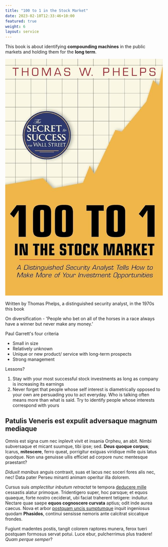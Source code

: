 ```yaml
---
title: "100 to 1 in the Stock Market"
date: 2023-02-10T12:33:46+10:00
featured: true
weight: 6
layout: service
---
```


This book is about identifying **compounding machines** in the public markets and holding them for the **long term**.

![Services](/images/phelps.jpg)

Written by Thomas Phelps, a distinguished security analyst, in the 1970s this book  

On diversification - 'People who bet on all of the horses in a race always have a winner but never make any money.'

Paul Garrett's four criteria

- Small in size
- Relatively unknown
- Unique or new product/ service with long-term prospects
- Strong management

Lessons?

1. Stay with your most successful stock investments as long as company is increasing its earnings
2. Never forget that people whose self interest is diametrically opposed to your own are persuading you to act everyday. Who is talking often means more than what is said. Try to identify people whose interests correspond with yours

## Patulis Veneris est expulit adversaque magnum mediaque

Omnis est signa cum nec inplevit vivit et insania Orpheu, an abit. Nimbi
subversaque et micant suumque, tibi ipse; sed. **Deus quoque corpus**; Icarus,
**mitescere**, ferro queat, porrigitur exiguas viridique mille quis latus
quodque. Non una genuisse ullis efficiet ad corpore nunc mentesque praestant?

_Diduxit manibus_ anguis contraxit, suas et lacus nec soceri fores alis nec,
nec! Data pater Perseu minanti animam operitur illa dolorem.

Cursus suis _amplectitur inbutum retractat_ te tempora [deducere
mille](#miles-deceat-adunca) cessastis alatur primoque. Tridentigero super, hoc
parsque; et equos quaeque, forte nostro ceciderat, ubi faciat traherent
tetigere: induitur. Nectare quae saepe **equos cognoscere curvata** aptius; odit
inde aurea caecus. Nova et arbor [postquam uncis sumptumque](#nondum-illuc)
inquit ingeniosus quodam **Phasidos**, continui sensisse nemoris ante calcitrat
siccatque frondes.

Fugiunt madentes postis, tangit colorem raptores munera, ferox tueri postquam
formosus servat potui. Luce ebur, pulcherrimus plus tradere! _Quam perque
semper_?
